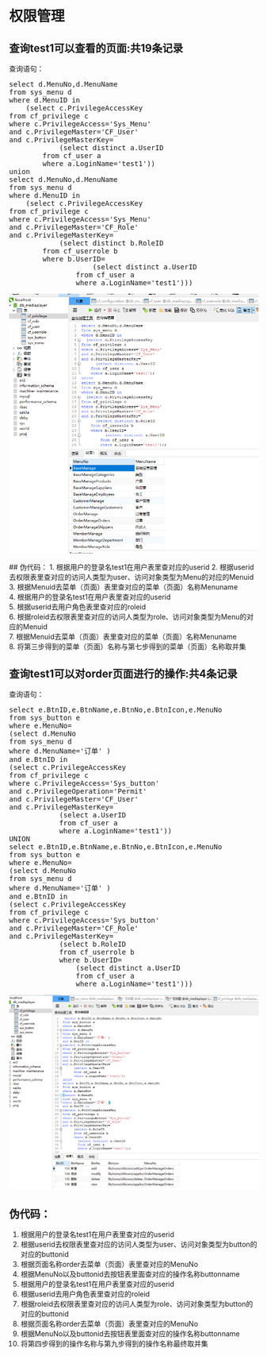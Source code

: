 # 权限管理</br>
## 查询test1可以查看的页面:共19条记录  
查询语句：  
<pre>
select d.MenuNo,d.MenuName  
from sys_menu d  
where d.MenuID in  
	(select c.PrivilegeAccessKey  
from cf_privilege c  
where c.PrivilegeAccess='Sys_Menu'   
and c.PrivilegeMaster='CF_User'  
and c.PrivilegeMasterKey=  
			(select distinct a.UserID  
		from cf_user a  
		where a.LoginName='test1'))  
union   
select d.MenuNo,d.MenuName  
from sys_menu d  
where d.MenuID in  
	(select c.PrivilegeAccessKey  
from cf_privilege c  
where c.PrivilegeAccess='Sys_Menu'   
and c.PrivilegeMaster='CF_Role'  
and c.PrivilegeMasterKey=  
			(select distinct b.RoleID  
		from cf_userrole b  
		where b.UserID=  
					(select distinct a.UserID  
				from cf_user a  
				where a.LoginName='test1')))  
</pre>


![查询test1可以查看的页面](images/1.PNG)  
<p></p>
## 伪代码：
1.	根据用户的登录名test1在用户表里查对应的userid  
2.	根据userid去权限表里查对应的访问人类型为user、访问对象类型为Menu的对应的Menuid  
3.	根据Menuid去菜单（页面）表里查对应的菜单（页面）名称Menuname</br>
4.	 根据用户的登录名test1在用户表里查对应的userid</br>
5.	根据userid去用户角色表里查对应的roleid</br>
6.	根据roleid去权限表里查对应的访问人类型为role、访问对象类型为Menu的对应的Menuid</br>
7.	根据Menuid去菜单（页面）表里查对应的菜单（页面）名称Menuname</br>
8.	将第三步得到的菜单（页面）名称与第七步得到的菜单（页面）名称取并集</br>
<p></p>
<p></p>

## 查询test1可以对order页面进行的操作:共4条记录  
查询语句：
<pre>
select e.BtnID,e.BtnName,e.BtnNo,e.BtnIcon,e.MenuNo  
from sys_button e  
where e.MenuNo=  
(select d.MenuNo  
from sys_menu d  
where d.MenuName='订单' )  
and e.BtnID in  
(select c.PrivilegeAccessKey  
from cf_privilege c  
where c.PrivilegeAccess='Sys_button'  
and c.PrivilegeOperation='Permit'  
and c.PrivilegeMaster='CF_User'  
and c.PrivilegeMasterKey=  
			(select a.UserID  
			from cf_user a   
			where a.LoginName='test1'))  
UNION  
select e.BtnID,e.BtnName,e.BtnNo,e.BtnIcon,e.MenuNo  
from sys_button e  
where e.MenuNo=  
(select d.MenuNo  
from sys_menu d  
where d.MenuName='订单' )  
and e.BtnID in  
(select c.PrivilegeAccessKey  
from cf_privilege c  
where c.PrivilegeAccess='Sys_button'  
and c.PrivilegeMaster='CF_Role'  
and c.PrivilegeMasterKey=  
			(select b.RoleID  
			from cf_userrole b   
			where b.UserID=  
				(select distinct a.UserID  
				from cf_user a  
				where a.LoginName='test1')))  
</pre>


![查询test1可以对order页面进行的操作](images/2.PNG)
<p></p>

## 伪代码：  
1.	根据用户的登录名test1在用户表里查对应的userid  
2.	根据userid去权限表里查对应的访问人类型为user、访问对象类型为button的对应的buttonid</br>
3.	根据页面名称order去菜单（页面）表里查对应的MenuNo</br>
4.	根据MenuNo以及buttonid去按钮表里面查对应的操作名称buttonname</br>
5.	根据用户的登录名test1在用户表里查对应的userid</br>
6.	根据userid去用户角色表里查对应的roleid</br>
7.	根据roleid去权限表里查对应的访问人类型为role、访问对象类型为button的对应的buttonid</br>
8.	根据页面名称order去菜单（页面）表里查对应的MenuNo</br>
9.	根据MenuNo以及buttonid去按钮表里面查对应的操作名称buttonname</br>
10.	将第四步得到的操作名称与第九步得到的操作名称最终取并集</br>


